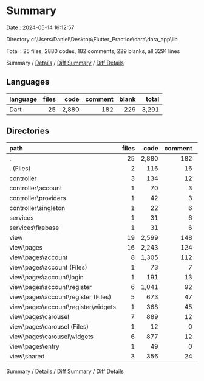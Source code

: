 # Summary

Date : 2024-05-14 16:12:57

Directory c:\\Users\\Daniel\\Desktop\\Flutter_Practice\\dara\\dara_app\\lib

Total : 25 files,  2880 codes, 182 comments, 229 blanks, all 3291 lines

Summary / [Details](details.md) / [Diff Summary](diff.md) / [Diff Details](diff-details.md)

## Languages
| language | files | code | comment | blank | total |
| :--- | ---: | ---: | ---: | ---: | ---: |
| Dart | 25 | 2,880 | 182 | 229 | 3,291 |

## Directories
| path | files | code | comment | blank | total |
| :--- | ---: | ---: | ---: | ---: | ---: |
| . | 25 | 2,880 | 182 | 229 | 3,291 |
| . (Files) | 2 | 116 | 16 | 13 | 145 |
| controller | 3 | 134 | 12 | 20 | 166 |
| controller\\account | 1 | 70 | 3 | 4 | 77 |
| controller\\providers | 1 | 42 | 3 | 6 | 51 |
| controller\\singleton | 1 | 22 | 6 | 10 | 38 |
| services | 1 | 31 | 6 | 6 | 43 |
| services\\firebase | 1 | 31 | 6 | 6 | 43 |
| view | 19 | 2,599 | 148 | 190 | 2,937 |
| view\\pages | 16 | 2,243 | 124 | 162 | 2,529 |
| view\\pages\\account | 8 | 1,305 | 112 | 119 | 1,536 |
| view\\pages\\account (Files) | 1 | 73 | 7 | 8 | 88 |
| view\\pages\\account\\login | 1 | 191 | 13 | 16 | 220 |
| view\\pages\\account\\register | 6 | 1,041 | 92 | 95 | 1,228 |
| view\\pages\\account\\register (Files) | 5 | 673 | 47 | 59 | 779 |
| view\\pages\\account\\register\\widgets | 1 | 368 | 45 | 36 | 449 |
| view\\pages\\carousel | 7 | 889 | 12 | 33 | 934 |
| view\\pages\\carousel (Files) | 1 | 12 | 0 | 3 | 15 |
| view\\pages\\carousel\\widgets | 6 | 877 | 12 | 30 | 919 |
| view\\pages\\entry | 1 | 49 | 0 | 10 | 59 |
| view\\shared | 3 | 356 | 24 | 28 | 408 |

Summary / [Details](details.md) / [Diff Summary](diff.md) / [Diff Details](diff-details.md)